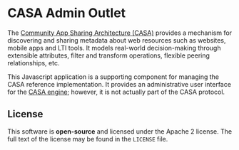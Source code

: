 # CASA Admin Outlet

The [Community App Sharing Architecture (CASA)](http://imsglobal.github.io/casa) provides a mechanism for
discovering and sharing metadata about web resources such as websites, mobile
apps and LTI tools. It models real-world decision-making through extensible
attributes, filter and transform operations, flexible peering relationships,
etc.

This Javascript application is a supporting component for managing the CASA
reference implementation. It provides an administrative user interface for
the [CASA engine](https://github.com/IMSGlobal/casa-engine); however, it is not actually part of the CASA protocol.

## License

This software is **open-source** and licensed under the Apache 2 license.
The full text of the license may be found in the `LICENSE` file.
